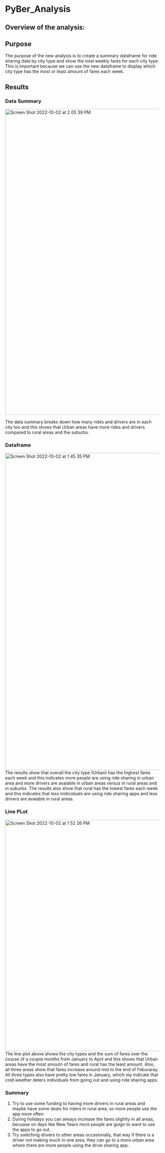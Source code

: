 # PyBer_Analysis

## Overview of the analysis:

## Purpose

The purpose of the new analysis is to create a summary dataframe for ride sharing data by city type and show the total weekly fares for each city type. This is important because we can use the new dataframe to display which city type has the most or least amount of fares each week. 

## Results

### Data Summary

<img width="993" alt="Screen Shot 2022-10-02 at 2 05 39 PM" src="https://user-images.githubusercontent.com/110268006/193469085-34e2aeca-69a6-419d-8a35-b9c8d3eba000.png">

The data summary breaks down how many rides and drivers are in each city too and this shows that Urban areas have more rides and drivers compared to rural areas and the suburbs. 

### Dataframe 

<img width="1029" alt="Screen Shot 2022-10-02 at 1 45 35 PM" src="https://user-images.githubusercontent.com/110268006/193468411-57fa5194-25e6-4a6f-bf00-77bbbdefd7a7.png">
The results show that overall the city type (Urban) has the highest fares each week and this indicates more people are using ride sharing in urban area and more drivers are avaiable in urban areas versus in rural areas and in suburbs. The results also show that rural has the lowest fares each week and this indicates that less inidividuals are using ride sharing apps and less drivers are avaiable in rural areas.

### Line PLot

<img width="751" alt="Screen Shot 2022-10-02 at 1 52 26 PM" src="https://user-images.githubusercontent.com/110268006/193468637-6500c65f-b659-4961-b831-aafeb578f161.png">
The line plot above shows the city types and the sum of fares over the course of a couple months from January to April and this shows that Urban areas have the most amoutn of fares and rural has the least amount. Also, all three areas show that fares increase around mid to the end of Feburaray. All three types also have pretty low fares in January, which my indicate that cold weather deters individuals from going out and using ride sharing apps. 

### Summary

1. Try to use some funding to having more drivers in rural areas and maybe have some deals for riders in rural area, so more people use the app more often.
2. During holidays you can always increase the fares slighlty in all areas, becuase on days like New Years more people are goign to want to use the apps to go out. 
3. Try switching drivers to other areas occasionally, that way if there is a driver not making much in one area, they can go to a more urban area where there are more people using the drive sharing app. 

